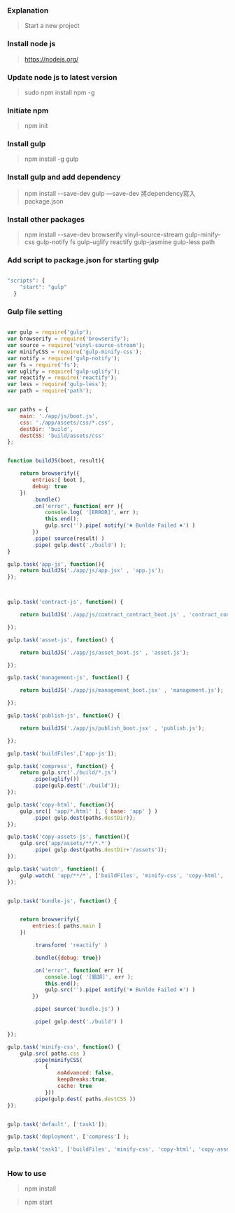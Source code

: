### Explanation
> Start a new project

### Install node js
> https://nodejs.org/

### Update node js to latest version
> sudo npm install npm -g

### Initiate npm
> npm init

### Install gulp
> npm install -g gulp

### Install gulp and add dependency
> npm install --save-dev gulp
—save-dev 將dependency寫入package.json

### Install other packages
> npm install --save-dev browserify vinyl-source-stream gulp-minify-css gulp-notify fs gulp-uglify reactify gulp-jasmine gulp-less path

### Add script to package.json for starting gulp

```js

"scripts": {
    "start": "gulp"
  }

```

### Gulp file setting

```js

var gulp = require('gulp');
var browserify = require('browserify');
var source = require('vinyl-source-stream');
var minifyCSS = require('gulp-minify-css');
var notify = require('gulp-notify');
var fs = require('fs');
var uglify = require('gulp-uglify');
var reactify = require('reactify');
var less = require('gulp-less');
var path = require('path');


var paths = {
    main: './app/js/boot.js',
    css: './app/assets/css/*.css',
    destDir: 'build',
    destCSS: 'build/assets/css'
};


function buildJS(boot, result){

    return browserify({
        entries:[ boot ],
        debug: true
    })
        .bundle()
        .on('error', function( err ){
            console.log( '[ERROR]', err );
            this.end();
            gulp.src('').pipe( notify('✖ Bunlde Failed ✖') )
        })
        .pipe( source(result) )
        .pipe( gulp.dest('./build') );
}

gulp.task('app-js', function(){
    return buildJS('./app/js/app.jsx' , 'app.js');
});



gulp.task('contract-js', function() {

    return buildJS('./app/js/contract_contract_boot.js' , 'contract_contract.js');

});

gulp.task('asset-js', function() {

    return buildJS('./app/js/asset_boot.js' , 'asset.js');

});

gulp.task('management-js', function() {

    return buildJS('./app/js/management_boot.jsx' , 'management.js');

});

gulp.task('publish-js', function() {

    return buildJS('./app/js/publish_boot.jsx' , 'publish.js');

});

gulp.task('buildFiles',['app-js']);

gulp.task('compress', function() {
    return gulp.src('./build/*.js')
        .pipe(uglify())
        .pipe(gulp.dest('./build'));
});

gulp.task('copy-html', function(){
    gulp.src([ 'app/*.html' ], { base: 'app' } )
        .pipe( gulp.dest(paths.destDir));
});

gulp.task('copy-assets-js', function(){
    gulp.src('app/assets/**/*.*')
        .pipe( gulp.dest(paths.destDir+'/assets'));
});

gulp.task('watch', function() {
    gulp.watch( 'app/**/*', ['buildFiles', 'minify-css', 'copy-html', 'copy-assets-js'] );
});


gulp.task('bundle-js', function() {


    return browserify({
        entries:[ paths.main ]
    })

        .transform( 'reactify' )

        .bundle({debug: true})

        .on('error', function( err ){
            console.log( '[錯誤]', err );
            this.end();
            gulp.src('').pipe( notify('✖ Bunlde Failed ✖') )
        })

        .pipe( source('bundle.js') )

        .pipe( gulp.dest('./build') )

});

gulp.task('minify-css', function() {
    gulp.src( paths.css )
        .pipe(minifyCSS(
            {
                noAdvanced: false,
                keepBreaks:true,
                cache: true
            }))
        .pipe(gulp.dest( paths.destCSS ))
});


gulp.task('default', ['task1']);

gulp.task('deployment', ['compress'] );

gulp.task('task1', ['buildFiles', 'minify-css', 'copy-html', 'copy-assets-js', 'watch'] );



```

### How to use

> npm install

> npm start


